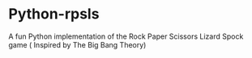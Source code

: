 # Python-rpsls
A fun Python implementation of the Rock Paper Scissors Lizard Spock game ( Inspired by The Big Bang Theory)
